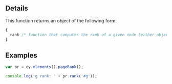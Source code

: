 ## Details


This function returns an object of the following form:

```js
{
  rank /* function that computes the rank of a given node (either object or selector string) */
}
```


## Examples

```js
var pr = cy.elements().pageRank();

console.log('g rank: ' + pr.rank('#g'));
```